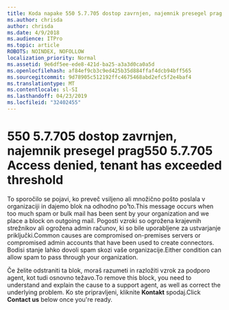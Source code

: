 ```yaml
---
title: Koda napake 550 5.7.705 dostop zavrnjen, najemnik presegel prag
ms.author: chrisda
author: chrisda
ms.date: 4/9/2018
ms.audience: ITPro
ms.topic: article
ROBOTS: NOINDEX, NOFOLLOW
localization_priority: Normal
ms.assetid: 9e6df5ee-ede8-421d-ba25-a3a3d0ca0a5d
ms.openlocfilehash: af84ef9cb3c9ed425b35d884ffaf4dcb94bff565
ms.sourcegitcommit: 9d78905c512192ffc4675468abd2efc5f2e4baf4
ms.translationtype: MT
ms.contentlocale: sl-SI
ms.lasthandoff: 04/23/2019
ms.locfileid: "32402455"
---
```

# <a name="550-57705-access-denied-tenant-has-exceeded-threshold"></a><span data-ttu-id="ef00a-102">550 5.7.705 dostop zavrnjen, najemnik presegel prag</span><span class="sxs-lookup"><span data-stu-id="ef00a-102">550 5.7.705 Access denied, tenant has exceeded threshold</span></span>

<span data-ttu-id="ef00a-103">To sporočilo se pojavi, ko preveč vsiljeno ali množično pošto poslala v organizaciji in dajemo blok na odhodno po¹to.</span><span class="sxs-lookup"><span data-stu-id="ef00a-103">This message occurs when too much spam or bulk mail has been sent by your organization and we place a block on outgoing mail.</span></span>
<span data-ttu-id="ef00a-104">Pogosti vzroki so ogrožena krajevnih strežnikov ali ogrožena admin računov, ki so bile uporabljene za ustvarjanje priključki.</span><span class="sxs-lookup"><span data-stu-id="ef00a-104">Common causes are compromised on-premises servers or compromised admin accounts that have been used to create connectors.</span></span> <span data-ttu-id="ef00a-105">Bodisi stanje lahko dovoli spam skozi vaše organizacije.</span><span class="sxs-lookup"><span data-stu-id="ef00a-105">Either condition can allow spam to pass through your organization.</span></span>

<span data-ttu-id="ef00a-106">Če želite odstraniti ta blok, moraš razumeti in razložiti vzrok za podporo agent, kot tudi osnovno težavo.</span><span class="sxs-lookup"><span data-stu-id="ef00a-106">To remove this block, you need to understand and explain the cause to a support agent, as well as correct the underlying problem.</span></span>
<span data-ttu-id="ef00a-107">Ko ste pripravljeni, kliknite **Kontakt** spodaj.</span><span class="sxs-lookup"><span data-stu-id="ef00a-107">Click **Contact us** below once you're ready.</span></span>
